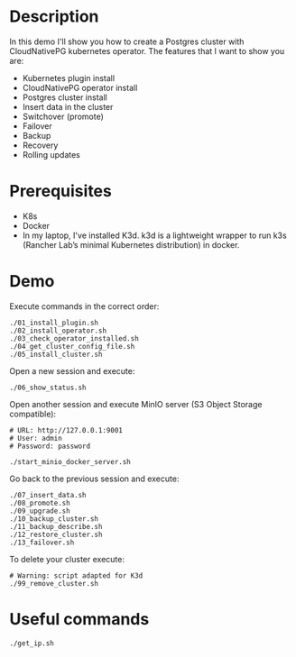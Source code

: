 # Description
In this demo I'll show you how to create a Postgres cluster with CloudNativePG kubernetes operator. The features that I want to show you are:
- Kubernetes plugin install
- CloudNativePG operator install
- Postgres cluster install
- Insert data in the cluster
- Switchover (promote)
- Failover
- Backup
- Recovery
- Rolling updates

# Prerequisites
- K8s
- Docker
- In my laptop, I've installed K3d. k3d is a lightweight wrapper to run k3s (Rancher Lab’s minimal Kubernetes distribution) in docker.

# Demo
Execute commands in the correct order:
```
./01_install_plugin.sh
./02_install_operator.sh
./03_check_operator_installed.sh
./04_get_cluster_config_file.sh
./05_install_cluster.sh
```
Open a new session and execute:
```
./06_show_status.sh
```
Open another session and execute MinIO server (S3 Object Storage compatible):
```
# URL: http://127.0.0.1:9001
# User: admin
# Password: password

./start_minio_docker_server.sh
```
Go back to the previous session and execute:
```
./07_insert_data.sh
./08_promote.sh
./09_upgrade.sh
./10_backup_cluster.sh
./11_backup_describe.sh
./12_restore_cluster.sh
./13_failover.sh
```

To delete your cluster execute:
```
# Warning: script adapted for K3d
./99_remove_cluster.sh
```

# Useful commands
```
./get_ip.sh
```
